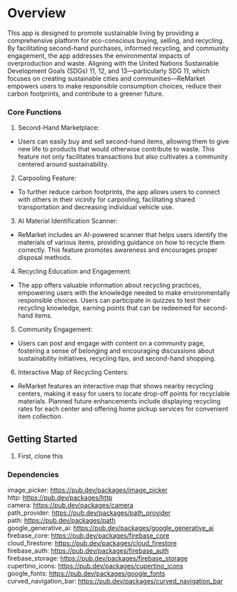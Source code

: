 # Overview
This app is designed to promote sustainable living by providing a comprehensive platform for eco-conscious buying, selling, and recycling. By facilitating second-hand purchases, informed recycling, and community engagement, the app addresses the environmental impacts of overproduction and waste. Aligning with the United Nations Sustainable Development Goals (SDGs) 11, 12, and 13—particularly SDG 11, which focuses on creating sustainable cities and communities—ReMarket empowers users to make responsible consumption choices, reduce their carbon footprints, and contribute to a greener future.

### Core Functions
1. Second-Hand Marketplace:
- Users can easily buy and sell second-hand items, allowing them to give new life to products that would otherwise contribute to waste. This feature not only facilitates transactions but also cultivates a community centered around sustainability.
2. Carpooling Feature:
- To further reduce carbon footprints, the app allows users to connect with others in their vicinity for carpooling, facilitating shared transportation and decreasing individual vehicle use.
3. AI Material Identification Scanner: 
- ReMarket includes an AI-powered scanner that helps users identify the materials of various items, providing guidance on how to recycle them correctly. This feature promotes awareness and encourages proper disposal methods.
4.  Recycling Education and Engagement: 
- The app offers valuable information about recycling practices, empowering users with the knowledge needed to make environmentally responsible choices. Users can participate in quizzes to test their recycling knowledge, earning points that can be redeemed for second-hand items.
5. Community Engagement: 
- Users can post and engage with content on a community page, fostering a sense of belonging and encouraging discussions about sustainability initiatives, recycling tips, and second-hand shopping.
6. Interactive Map of Recycling Centers: 
- ReMarket features an interactive map that shows nearby recycling centers, making it easy for users to locate drop-off points for recyclable materials. Planned future enhancements include displaying recycling rates for each center and offering home pickup services for convenient item collection.

## Getting Started
1. First, clone this 

### Dependencies
image_picker: https://pub.dev/packages/image_picker   
http: https://pub.dev/packages/http   
camera: https://pub.dev/packages/camera   
path_provider: https://pub.dev/packages/path_provider   
path: https://pub.dev/packages/path  
google_generative_ai: https://pub.dev/packages/google_generative_ai  
firebase_core: https://pub.dev/packages/firebase_core  
cloud_firestore: https://pub.dev/packages/cloud_firestore  
firebase_auth: https://pub.dev/packages/firebase_auth  
firebase_storage: https://pub.dev/packages/firebase_storage  
cupertino_icons: https://pub.dev/packages/cupertino_icons  
google_fonts: https://pub.dev/packages/google_fonts  
curved_navigation_bar: https://pub.dev/packages/curved_navigation_bar  



